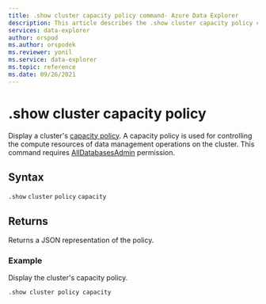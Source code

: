 ```yaml
---
title: .show cluster capacity policy command- Azure Data Explorer
description: This article describes the .show cluster capacity policy command in Azure Data Explorer.
services: data-explorer
author: orspod
ms.author: orspodek
ms.reviewer: yonil
ms.service: data-explorer
ms.topic: reference
ms.date: 09/26/2021
---
```

# .show cluster capacity policy

Display a cluster's [capacity policy](capacitypolicy.md). A capacity policy is used for controlling the compute resources of data management operations on the cluster. This command requires [AllDatabasesAdmin](access-control/role-based-authorization.md) permission.

## Syntax

`.show` `cluster` `policy` `capacity` 

## Returns

Returns a JSON representation of the policy.

### Example

Display the cluster's capacity policy.

```kusto
.show cluster policy capacity
```

